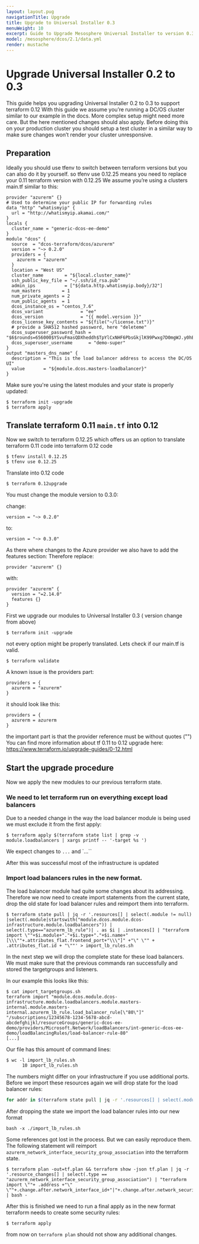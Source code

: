 ```yaml
---
layout: layout.pug
navigationTitle: Upgrade
title: Upgrade to Universal Installer 0.3
menuWeight: 10
excerpt: Guide to Upgrade Mesosphere Universal Installer to version 0.3
model: /mesosphere/dcos/2.1/data.yml
render: mustache
---
```



# Upgrade Universal Installer 0.2 to 0.3
This guide helps you upgrading Universal Installer 0.2 to 0.3 to support terraform 0.12
With this guide we assume you’re running a DC/OS cluster similar to our example in the docs. More complex setup might need more care. But the here mentioned changes should also apply. Before doing this on your production cluster you should setup a test cluster in a similar way to make sure changes won’t render your cluster unresponsive.

## Preparation
Ideally you should use tfenv to switch between terraform versions but you can also do it by yourself. so tfenv use 0.12.25 means you need to replace your 0.11 terraform version with 0.12.25
We assume you’re using a clusters main.tf similar to this:
```hcl
provider "azurerm" {}
# Used to determine your public IP for forwarding rules
data "http" "whatismyip" {
  url = "http://whatismyip.akamai.com/"
}
locals {
  cluster_name = "generic-dcos-ee-demo"
}
module "dcos" {
  source  = "dcos-terraform/dcos/azurerm"
  version = "~> 0.2.0"
  providers = {
    azurerm = "azurerm"
  }
  location = "West US"
  cluster_name        = "${local.cluster_name}"
  ssh_public_key_file = "~/.ssh/id_rsa.pub"
  admin_ips           = ["${data.http.whatismyip.body}/32"]
  num_masters        = 1
  num_private_agents = 2
  num_public_agents  = 1
  dcos_instance_os = "centos_7.6"
  dcos_variant              = "ee"
  dcos_version              = "{{ model.version }}"
  dcos_license_key_contents = "${file("~/license.txt")}"
  # provide a SHA512 hashed password, here "deleteme"
  dcos_superuser_password_hash = "$6$rounds=656000$YSvuFmasQDXheddh$TpYlCxNHF6PbsGkjlK99Pwxg7D0mgWJ.y0hE2JKoa61wHx.1wtxTAHVRHfsJU9zzHWDoE08wpdtToHimNR9FJ/"
  dcos_superuser_username      = "demo-super"
}
output "masters_dns_name" {
  description = "This is the load balancer address to access the DC/OS UI"
  value       = "${module.dcos.masters-loadbalancer}"
}
```

Make sure you're using the latest modules and your state is properly updated:

```
$ terraform init -upgrade
$ terraform apply
```

## Translate terraform 0.11 `main.tf` into 0.12
Now we switch to terraform 0.12.25 which offers us an option to translate terraform 0.11 code into terraform 0.12 code

```
$ tfenv install 0.12.25
$ tfenv use 0.12.25
```

Translate into 0.12 code
```
$ terraform 0.12upgrade
```

You must change the module version to 0.3.0:

change:
```hcl
version = "~> 0.2.0"
```

to:
```hcl
version = "~> 0.3.0"
```

As there where changes to the Azure provider we also have to add the features section:
Therefore replace:

```hcl
provider "azurerm" {}
```

with:

```hcl
provider "azurerm" {
  version = "=2.14.0"
  features {}
}
```

First we upgrade our modules to Universal Installer 0.3 ( version change from above)

```
$ terraform init -upgrade
```

not every option might be properly translated. Lets check if our main.tf is valid.

```
$ terraform validate
```

A known issue is the providers part:

```hcl
providers = {
  azurerm = "azurerm"
}
```

it should look like this:

```hcl
providers = {
  azurerm = azurerm
}
```

the important part is that the provider reference must be without quotes ("")
You can find more information about tf 0.11 to 0.12 upgrade here: https://www.terraform.io/upgrade-guides/0-12.html

## Start the upgrade procedure
Now we apply the new modules to our previous terraform state.

### We need to let terraform run on everything except load balancers
Due to a needed change in the way the load balancer module is being used we must exclude it from the first apply:
```
$ terraform apply $(terraform state list | grep -v module.loadbalancers | xargs printf -- '-target %s ')
```

We expect changes to `...` and `...``

After this was successful most of the infrastructure is updated

### Import load balancers rules in the new format.
The load balancer module had quite some changes about its addressing. Therefore we now need to create import statements from the current state, drop the old state for load balancer rules and reimport them into terraform.

```
$ terraform state pull | jq -r '.resources[] | select(.module != null) |select(.module|startswith("module.dcos.module.dcos-infrastructure.module.loadbalancers")) | select(.type=="azurerm_lb_rule")| . as $i | .instances[] | "terraform import \""+$i.module+"."+$i.type+"."+$i.name+"[\\\""+.attributes_flat.frontend_port+"\\\"]" +"\" \"" + .attributes_flat.id + "\""' > import_lb_rules.sh
```

In the next step we will drop the complete state for these load balancers. We must make sure that the previous commands ran successfully and stored the targetgroups and listeners.

In our example this looks like this:
```
$ cat import_targetgroups.sh
terraform import "module.dcos.module.dcos-infrastructure.module.loadbalancers.module.masters-internal.module.masters-internal.azurerm_lb_rule.load_balancer_rule[\"80\"]" "/subscriptions/12345678-1234-5678-abcd-abcdefghijkl/resourceGroups/generic-dcos-ee-demo/providers/Microsoft.Network/loadBalancers/int-generic-dcos-ee-demo/loadBalancingRules/load-balancer-rule-80"
[...]
```

Our file has this amount of command lines:
```
$ wc -l import_lb_rules.sh
      10 import_lb_rules.sh
```

The numbers might differ on your infrastructure if you use additional ports.
Before we import these resources again we will drop state for the load balancer rules:
```bash
for addr in $(terraform state pull | jq -r '.resources[] | select(.module != null) |select(.module|startswith("module.dcos.module.dcos-infrastructure.module.loadbalancers")) | select(.type=="azurerm_lb_rule")| . as $i | .instances[] | $i.module+"."+$i.type+"."+$i.name+(if .index_key == null then "" else "["+(.index_key|tostring)+"]" end)'); do terraform state rm "${addr}";done
```

After dropping the state we import the load balancer rules into our new format
```
bash -x ./import_lb_rules.sh
```

Some references got lost in the process. But we can easily reproduce them. The following statement will reimport `azurerm_network_interface_security_group_association` into the terraform state.

```
$ terraform plan -out=tf.plan && terraform show -json tf.plan | jq -r '.resource_changes[] | select(.type == "azurerm_network_interface_security_group_association") | "terraform import \""+ .address +"\" \""+.change.after.network_interface_id+"|"+.change.after.network_security_group_id+"\""' | bash -
```

After this is finished we need to run a final apply as in the new format terraform needs to create some security rules:
```
$ terraform apply
```

from now on `terraform plan` should not show any additional changes.
